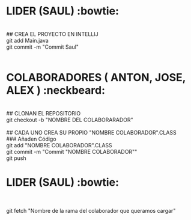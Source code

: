 # LIDER (SAUL) :bowtie:
<br>
## CREA EL PROYECTO EN INTELLIJ
<br>
git add Main.java <br>
git commit -m "Commit Saul"<br>
<br>

# COLABORADORES ( ANTON, JOSE, ALEX ) :neckbeard:
<br>
## CLONAN EL REPOSITORIO 
<br>
git checkout -b "NOMBRE DEL COLABORARADOR"<br>
<br>
## CADA UNO CREA SU PROPIO "NOMBRE COLABORADOR".CLASS
<br>
### Añaden Código
<br>
git add "NOMBRE COLABORADOR".CLASS<br>
git commit -m "Commit "NOMBRE COLABORADOR""<br>
git push
<br>


# LIDER (SAUL)  :bowtie:
<br>

git fetch "Nombre de la rama del colaborador que queramos cargar"<br>


